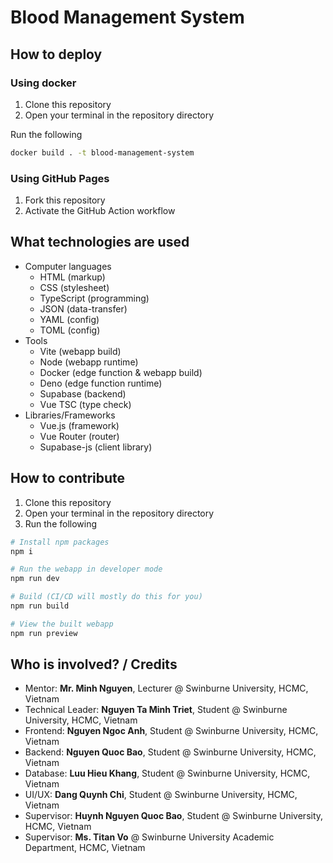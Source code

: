 # Blood Management System

## How to deploy

### Using docker

1. Clone this repository
2. Open your terminal in the repository directory

Run the following

```sh
docker build . -t blood-management-system
```

### Using GitHub Pages

1. Fork this repository
2. Activate the GitHub Action workflow

## What technologies are used

- Computer languages
	- HTML (markup)
	- CSS (stylesheet)
	- TypeScript (programming)
	- JSON (data-transfer)
	- YAML (config)
	- TOML (config)
- Tools
	- Vite (webapp build)
	- Node (webapp runtime)
	- Docker (edge function & webapp build)
	- Deno (edge function runtime)
	- Supabase (backend)
	- Vue TSC (type check)
- Libraries/Frameworks
	- Vue.js (framework)
	- Vue Router (router)
	- Supabase-js (client library)

## How to contribute

1. Clone this repository
2. Open your terminal in the repository directory
3. Run the following

```sh
# Install npm packages
npm i

# Run the webapp in developer mode
npm run dev

# Build (CI/CD will mostly do this for you)
npm run build

# View the built webapp
npm run preview
```

## Who is involved? / Credits

- Mentor: **Mr. Minh Nguyen**, Lecturer @ Swinburne University, HCMC, Vietnam
- Technical Leader: **Nguyen Ta Minh Triet**, Student @ Swinburne University, HCMC, Vietnam
- Frontend: **Nguyen Ngoc Anh**, Student @ Swinburne University, HCMC, Vietnam
- Backend: **Nguyen Quoc Bao**, Student @ Swinburne University, HCMC, Vietnam
- Database: **Luu Hieu Khang**, Student @ Swinburne University, HCMC, Vietnam
- UI/UX: **Dang Quynh Chi**, Student @ Swinburne University, HCMC, Vietnam
- Supervisor: **Huynh Nguyen Quoc Bao**, Student @ Swinburne University, HCMC, Vietnam
- Supervisor: **Ms. Titan Vo** @ Swinburne University Academic Department, HCMC, Vietnam
